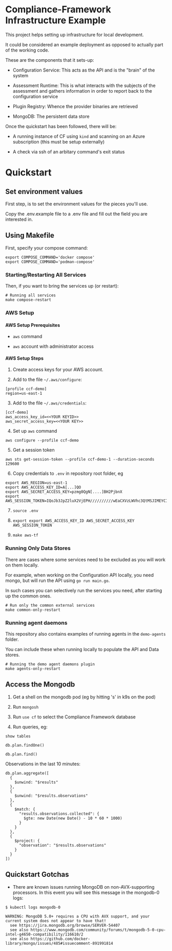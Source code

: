 # Compliance-Framework Infrastructure Example

This project helps setting up infrastructure for local development.

It could be considered an example deployment as opposed to actually part of the working code.

These are the components that it sets-up:

- Configuration Service: This acts as the API and is the "brain" of the system

- Assessment Runtime: This is what interacts with the subjects of the assessment and gathers information in order to report back to the configuration service

- Plugin Registry: Whence the provider binaries are retrieved

- MongoDB: The persistent data store

Once the quickstart has been followed, there will be:

- A running instance of CF using `kind` and scanning on an Azure subscription (this must be setup externally)

- A check via ssh of an arbitary command's exit status

# Quickstart

## Set environment values

First step, is to set the environment values for the pieces you'll use.

Copy the .env.example file to a .env file and fill out the field you are interested in.

## Using Makefile

First, specify your compose command:

```
export COMPOSE_COMMAND='docker compose'
export COMPOSE_COMMAND='podman-compose'
```

### Starting/Restarting All Services

Then, if you want to bring the services up (or restart):

```shell
# Running all services
make compose-restart
```

### AWS Setup

#### AWS Setup Prerequisites

- `aws` command

- `aws` account with administrator access

#### AWS Setup Steps

1. Create access keys for your AWS account.

2. Add to the file `~/.aws/configure`:

```
[profile ccf-demo]
region=us-east-1
```

3. Add to the file `~/.aws/credentials`:

```
[ccf-demo]
aws_access_key_id=<<YOUR KEYID>>
aws_secret_access_key=<<YOUR KEY>>
```

4. Set up `aws` command

```
aws configure --profile ccf-demo
```

5. Get a session token

```
aws sts get-session-token --profile ccf-demo-1 --duration-seconds 129600
```

6. Copy credentials to `.env` in repository root folder, eg

```
export AWS_REGION=us-east-1
export AWS_ACCESS_KEY_ID=A[...]QO
export AWS_SECRET_ACCESS_KEY=pzmg0QgN[....]BH2PjbnX
export AWS_SESSION_TOKEN=IQoJb3JpZ2luX2VjEPH//////////wEaCXVzLWVhc3QtMSJIMEYCIQC7tQU6MBMuUJalJXceh667e90Mzc0FVgf0pcxuNu6xSQIhANB5yC3xipkhp7xjgmc61yjcEef9GsYIOlHqdyT7BHlhKusBCEoQBBoMNjg0MTU3NzIyMDExIgyC+mYsErXpVqHoKjUqyAEleBoA95Er5yIRczd47Hs67bTmTjCSXkdRh4wQWnWkuVN+F0j2tPCcsx3mtuLFjWFkGPJeo9+QkgqeTNBLfsxHCAZYRVnjN7EM0HXu6BiN3g3zbuTkOIkZAGov[...]YccYKQOsopF26dmPcE0tMFvwjUfgld5pPZ93heq8KxUFjjqLmZ7i67Op6pvqcbD6kpSnV9+5BNV+xNr6YJZIhD0llA38COlh253MrGDUvN2O1ei4yV5m9W3GJUEn+oNIScKo7mSwoERJUvaukeGRHZQTvam1jp7+jGdQAwiyuNNEXwKXg=
```

7. `source .env`

8. `export export AWS_ACCESS_KEY_ID AWS_SECRET_ACCESS_KEY AWS_SESSION_TOKEN`

9. `make aws-tf`

### Running Only Data Stores

There are cases where some services need to be excluded as you will work on them locally.

For example, when working on the Configuration API locally, you need mongo, but will run the API
using `go run main.go`.

In such cases you can selectively run the services you need, after starting up the common ones.

```shell
# Run only the common external services
make common-only-restart
```

### Running agent daemons

This repository also contains examples of running agents in the `demo-agents` folder.

You can include these when running locally to populate the API and Data stores.

```shell
# Running the demo agent daemons plugin
make agents-only-restart
```

## Access the Mongodb

1. Get a shell on the mongodb pod (eg by hitting 's' in k9s on the pod)

2. Run `mongosh`

3. Run `use cf` to select the Compliance Framework database

4. Run queries, eg:

`show tables`

`db.plan.findOne()`

`db.plan.find()`

Observations in the last 10 minutes:

```
db.plan.aggregate([
  {
    $unwind: "$results"
  },
  {
    $unwind: "$results.observations"
  },
  {
    $match: {
      "results.observations.collected": {
        $gte: new Date(new Date() - 10 * 60 * 1000)
      }
    }
  },
  {
    $project: {
      "observation": "$results.observations"
    }
  }
])
```

## Quickstart Gotchas

- There are known issues running MongoDB on non-AVX-supporting processors. In this event you will see this message in the mongodb-0 logs:

```
$ kubectl logs mongodb-0

WARNING: MongoDB 5.0+ requires a CPU with AVX support, and your current system does not appear to have that!
  see https://jira.mongodb.org/browse/SERVER-54407
  see also https://www.mongodb.com/community/forums/t/mongodb-5-0-cpu-intel-g4650-compatibility/116610/2
  see also https://github.com/docker-library/mongo/issues/485#issuecomment-891991814
```
